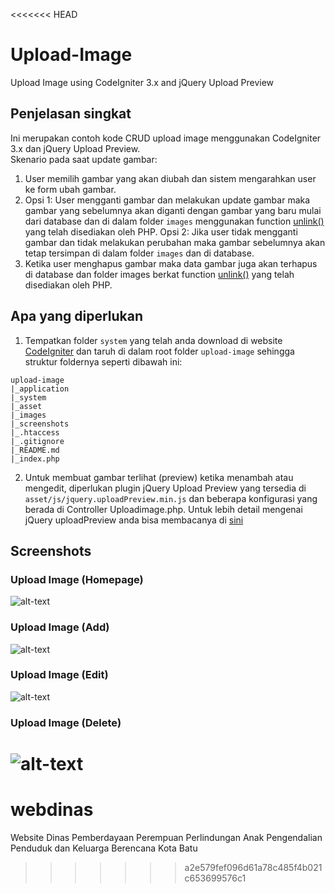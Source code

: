<<<<<<< HEAD
# Upload-Image
Upload Image using CodeIgniter 3.x and jQuery Upload Preview

## Penjelasan singkat
Ini merupakan contoh kode CRUD upload image menggunakan CodeIgniter 3.x dan
jQuery Upload Preview. <br>
Skenario pada saat update gambar: <br>
1. User memilih gambar yang akan diubah dan sistem mengarahkan user ke form
ubah gambar. <br>
2. Opsi 1: User mengganti gambar dan melakukan update gambar maka gambar yang
sebelumnya akan diganti dengan gambar yang baru mulai dari database dan di dalam
folder `images` menggunakan function [unlink()](http://php.net/manual/en/function.unlink.php)
yang telah disediakan oleh PHP.
  Opsi 2: Jika user tidak mengganti gambar dan tidak melakukan perubahan maka
gambar sebelumnya akan tetap tersimpan di dalam folder `images` dan di database.
3. Ketika user menghapus gambar maka data gambar juga akan terhapus di database dan folder images
berkat function [unlink()](http://php.net/manual/en/function.unlink.php)
yang telah disediakan oleh PHP.

## Apa yang diperlukan
1. Tempatkan folder `system` yang telah anda download di website [CodeIgniter](https://codeigniter.com/download) dan taruh di dalam root folder `upload-image` sehingga struktur foldernya seperti dibawah ini:<br>
```
upload-image
|_application
|_system
|_asset
|_images
|_screenshots
|_.htaccess
|_.gitignore
|_README.md
|_index.php
```
2. Untuk membuat gambar terlihat (preview) ketika menambah atau mengedit, diperlukan plugin
jQuery Upload Preview yang tersedia di `asset/js/jquery.uploadPreview.min.js` dan beberapa konfigurasi yang berada di Controller Uploadimage.php. Untuk lebih detail mengenai jQuery uploadPreview anda bisa membacanya di [sini](http://opoloo.github.io/jquery_upload_preview/)

## Screenshots
### Upload Image (Homepage)<br>
![alt-text](https://github.com/satyakresna/upload-image/blob/master/screenshots/Homepage.png "Homepage.png")<br>
### Upload Image (Add)<br>
![alt-text](https://github.com/satyakresna/upload-image/blob/master/screenshots/Upload%20Image%20add.png "Add.png")<br>
### Upload Image (Edit)<br>
![alt-text](https://github.com/satyakresna/upload-image/blob/master/screenshots/Upload%20Image%20delete.png "Edit.png")<br>
### Upload Image (Delete)<br>
![alt-text](https://github.com/satyakresna/upload-image/blob/master/screenshots/Upload%20Image%20edit.png "Delete.png")
=======
# webdinas
Website Dinas Pemberdayaan Perempuan Perlindungan Anak Pengendalian Penduduk dan Keluarga Berencana Kota Batu
>>>>>>> a2e579fef096d61a78c485f4b021c653699576c1
